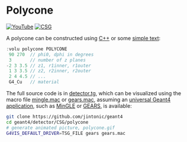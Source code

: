 # Polycone

[![YouTube](https://img.shields.io/badge/You-Tube-red?style=flat)](https://youtube.com/shorts/Df-n7fzkt7o)
[![CSG](https://img.shields.io/badge/CSG-Solids-blue?style=flat)](..)

A polycone can be constructed using [C++][] or some [simple text](../..):

```cpp
:volu polycone POLYCONE
 90 270  // phi0, dphi in degrees
 3       // number of z planes
-2 3 3.5 // z1, r1inner, r1outer
 1 3 3.5 // z2, r2inner, r2outer
 2 4 4.5 // ...
 G4_Cu   // material
```

The full source code is in [detector.tg][], which can be visualized using the macro file [mingle.mac][] or [gears.mac][], assuming an [universal Geant4 application][], such as [MinGLE][] or [GEARS][], is available:

```sh
git clone https://github.com/jintonic/geant4
cd geant4/detector/CSG/polycone
# generate animated picture, polycone.gif
G4VIS_DEFAULT_DRIVER=TSG_FILE gears gears.mac
```

[C++]: https://geant4-userdoc.web.cern.ch/UsersGuides/ForApplicationDeveloper/html/Detector/Geometry/geomSolids.html#constructed-solid-geometry-csg-solids
[detector.tg]: https://github.com/jintonic/geant4/blob/main/detector/CSG/polycone/detector.tg
[mingle.mac]: https://github.com/jintonic/geant4/blob/main/detector/CSG/polycone/mingle.mac
[gears.mac]: https://github.com/jintonic/geant4/blob/main/detector/CSG/polycone/gears.mac
[universal Geant4 application]: https://youtu.be/3g9CkyBS31o
[MinGLE]: https://github.com/jintonic/mingle
[GEARS]: https://github.com/jintonic/gears
